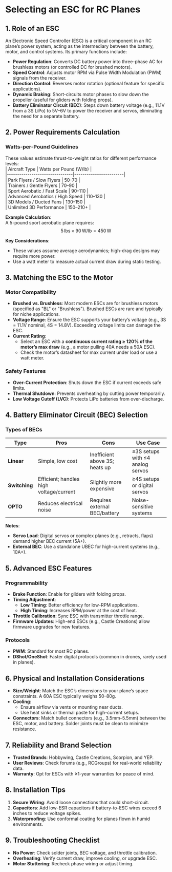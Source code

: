 # Selecting an ESC for RC Planes

## 1. Role of an ESC  
An Electronic Speed Controller (ESC) is a critical component in an RC plane’s power system, acting as the intermediary between the battery, motor, and control systems. Its primary functions include:  
- **Power Regulation**: Converts DC battery power into three-phase AC for brushless motors (or controlled DC for brushed motors).  
- **Speed Control**: Adjusts motor RPM via Pulse Width Modulation (PWM) signals from the receiver.  
- **Direction Control**: Reverses motor rotation (optional feature for specific applications).  
- **Dynamic Braking**: Short-circuits motor phases to slow down the propeller (useful for gliders with folding props).  
- **Battery Eliminator Circuit (BEC)**: Steps down battery voltage (e.g., 11.1V from a 3S LiPo) to 5V–6V to power the receiver and servos, eliminating the need for a separate battery.  

## 2. Power Requirements Calculation  
### Watts-per-Pound Guidelines  
These values estimate thrust-to-weight ratios for different performance levels:  
| Aircraft Type                  | Watts per Pound (W/lb) |  
|--------------------------------|------------------------|  
| Park Flyers / Slow Flyers      | 50–70                  |  
| Trainers / Gentle Flyers       | 70–90                  |  
| Sport Aerobatic / Fast Scale   | 90–110                 |  
| Advanced Aerobatics / High Speed | 110–130              |  
| 3D Models / Ducted Fans        | 130–150                |  
| Unlimited 3D Performance       | 150–210+               |  

**Example Calculation**:  
A 5-pound sport aerobatic plane requires:  
$$5 \, \text{lbs} \times 90 \, \text{W/lb} = 450 \, \text{W} $$  

**Key Considerations**:  
- These values assume average aerodynamics; high-drag designs may require more power.  
- Use a watt meter to measure actual current draw during static testing.  

## 3. Matching the ESC to the Motor  
### Motor Compatibility  
- **Brushed vs. Brushless**: Most modern ESCs are for brushless motors (specified as "BL" or "Brushless"). Brushed ESCs are rare and typically for niche applications.  
- **Voltage Range**: Ensure the ESC supports your battery’s voltage (e.g., 3S = 11.1V nominal, 4S = 14.8V). Exceeding voltage limits can damage the ESC.  
- **Current Rating**:  
  - Select an ESC with a **continuous current rating ≥ 120% of the motor’s max draw** (e.g., a motor pulling 40A needs a 50A ESC).  
  - Check the motor’s datasheet for max current under load or use a watt meter.  

### Safety Features  
- **Over-Current Protection**: Shuts down the ESC if current exceeds safe limits.  
- **Thermal Shutdown**: Prevents overheating by cutting power temporarily.  
- **Low Voltage Cutoff (LVC)**: Protects LiPo batteries from over-discharge.  

## 4. Battery Eliminator Circuit (BEC) Selection  
### Types of BECs  
| Type          | Pros                          | Cons                          | Use Case                      |  
|---------------|-------------------------------|-------------------------------|-------------------------------|  
| **Linear**    | Simple, low cost              | Inefficient above 3S; heats up | ≤3S setups with ≤4 analog servos |  
| **Switching** | Efficient; handles high voltage/current | Slightly more expensive | ≥4S setups or digital servos |  
| **OPTO**      | Reduces electrical noise      | Requires external BEC/battery | Noise-sensitive systems       |  

**Notes**:  
- **Servo Load**: Digital servos or complex planes (e.g., retracts, flaps) demand higher BEC current (5A+).  
- **External BEC**: Use a standalone UBEC for high-current systems (e.g., 10A+).  

## 5. Advanced ESC Features  
### Programmability  
- **Brake Function**: Enable for gliders with folding props.  
- **Timing Adjustment**:  
  - **Low Timing**: Better efficiency for low-RPM applications.  
  - **High Timing**: Increases RPM/power at the cost of heat.  
- **Throttle Calibration**: Sync ESC with transmitter throttle range.  
- **Firmware Updates**: High-end ESCs (e.g., Castle Creations) allow firmware upgrades for new features.  

### Protocols  
- **PWM**: Standard for most RC planes.  
- **DShot/OneShot**: Faster digital protocols (common in drones, rarely used in planes).  

## 6. Physical and Installation Considerations  
- **Size/Weight**: Match the ESC’s dimensions to your plane’s space constraints. A 60A ESC typically weighs 50–80g.  
- **Cooling**:  
  - Ensure airflow via vents or mounting near ducts.  
  - Use heat sinks or thermal paste for high-current setups.  
- **Connectors**: Match bullet connectors (e.g., 3.5mm–5.5mm) between the ESC, motor, and battery. Solder joints must be clean to minimize resistance.  

## 7. Reliability and Brand Selection  
- **Trusted Brands**: Hobbywing, Castle Creations, Scorpion, and YEP.  
- **User Reviews**: Check forums (e.g., RCGroups) for real-world reliability data.  
- **Warranty**: Opt for ESCs with ≥1-year warranties for peace of mind.  

## 8. Installation Tips  
1. **Secure Wiring**: Avoid loose connections that could short-circuit.  
2. **Capacitors**: Add low-ESR capacitors if battery-to-ESC wires exceed 6 inches to reduce voltage spikes.  
3. **Waterproofing**: Use conformal coating for planes flown in humid environments.  

## 9. Troubleshooting Checklist  
- **No Power**: Check solder joints, BEC voltage, and throttle calibration.  
- **Overheating**: Verify current draw, improve cooling, or upgrade ESC.  
- **Motor Stuttering**: Recheck phase wiring or adjust timing.  
